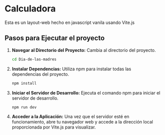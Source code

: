 # Calculadora

Esta es un layout-web hecho en javascript vanila usando Vite.js
## Pasos para Ejecutar el proyecto 

1. **Navegar al Directorio del Proyecto:**
   Cambia al directorio del proyecto.

   ```bash
   cd Dia-de-las-madres 
   ```

2. **Instalar Dependencias:**
   Utiliza npm para instalar todas las dependencias del proyecto.

   ```bash
   npm install
   ```

3. **Iniciar el Servidor de Desarrollo:**
   Ejecuta el comando npm para iniciar el servidor de desarrollo.

   ```bash
   npm run dev
   ```

4. **Acceder a la Aplicación:**
   Una vez que el servidor esté en funcionamiento, abre tu navegador web y accede a la dirección local proporcionada por Vite.js para visualizar.


